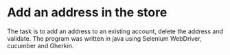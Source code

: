 # Add an address in the store

The task is to add an address to an existing account, delete the address and validate.
The program was written in java using Selenium WebDriver, cucumber and Gherkin.
